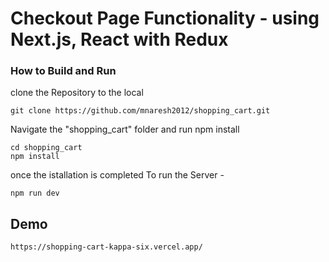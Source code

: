 # Checkout Page Functionality - using Next.js, React with Redux

### How to Build and Run
clone the Repository to the local
```
git clone https://github.com/mnaresh2012/shopping_cart.git
```

Navigate the "shopping_cart" folder and run npm install
```
cd shopping_cart
npm install
```
once the istallation is completed
To run  the Server -
```
npm run dev
```

## Demo
```
https://shopping-cart-kappa-six.vercel.app/
```
